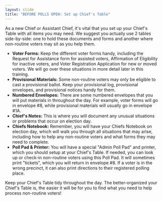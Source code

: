 ```yaml
---
layout: slide
title: "BEFORE POLLS OPEN: Set up Chief's Table"
---
```


As a new Chief or Assistant Chief, it's vital that you set up your Chief's Table with all items you may need. We suggest you actually use 2 tables side-by-side: one to hold these documents and forms and another where non-routine voters may sit as you help them.

-   **Voter Forms:** Keep the different voter forms handy, including the Request for Assistance form for assisted voters, Affirmation of Eligibility for inactive voters, and Voter Registration Application for new or moved voters. We will go over these situations in more detail later in this training.
-   **Provisional Materials:** Some non-routine voters may only be eligible to cast a provisional ballot. Keep your provisional log, provisional envelopes, and provisional notices handy for them.
-   **Numbered Envelopes:** There are some numbered envelopes that you will put materials in throughout the day. For example, voter forms will go in envelope #8, while provisional materials will usually go in envelope #1A.
-   **Chief's Notes:** This is where you will document any unusual situations or problems that occur on election day.
-   **Chiefs Notebook:** Remember, you will have your Chiefs Notebook on election day, which will walk you through all situations that may arise, including how to help any non-routine voters and what forms they may need to complete.
-   **Poll Pad & Printer:** You will have a special "Admin Poll Pad" and printer, which you should setup at your Chief's Table. If needed, you can look up or check-in non-routine voters using this Poll Pad. It will sometimes print "tickets", which you will return in envelope #8. If a voter is in the wrong precinct, it can also print directions to their registered polling place.

Keep your Chief's Table tidy throughout the day. The better-organized your Chief's Table is, the easier it will be for you to find what you need to help process non-routine voters!